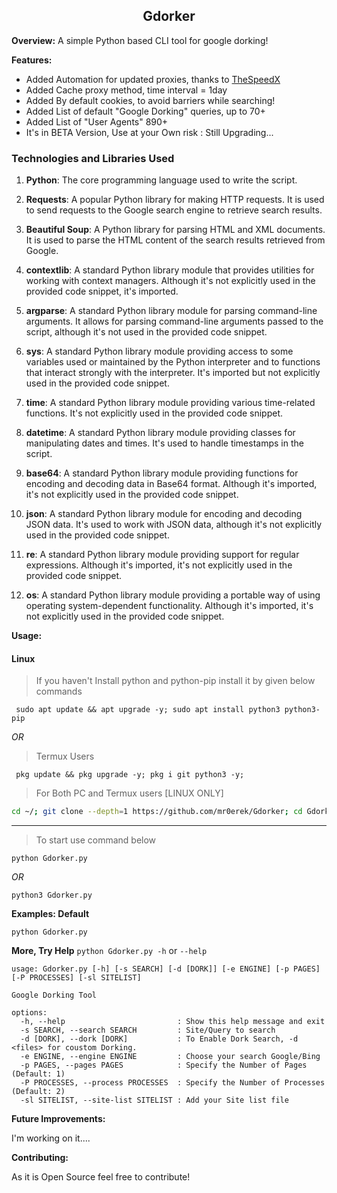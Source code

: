 <h2 align="center"> Gdorker </h2>

**Overview:**
A simple Python based CLI tool for google dorking!

**Features:**
- Added Automation for updated proxies, thanks to [TheSpeedX]('https://github.com/TheSpeedX') 
- Added Cache proxy method, time interval = 1day
- Added By default cookies, to avoid barriers while searching!
- Added List of default "Google Dorking" queries, up to 70+
- Added List of "User Agents" 890+
- It's in BETA Version, Use at your Own risk : Still Upgrading...

### Technologies and Libraries Used

1. **Python**: The core programming language used to write the script.

2. **Requests**: A popular Python library for making HTTP requests. It is used to send requests to the Google search engine to retrieve search results.

3. **Beautiful Soup**: A Python library for parsing HTML and XML documents. It is used to parse the HTML content of the search results retrieved from Google.

4. **contextlib**: A standard Python library module that provides utilities for working with context managers. Although it's not explicitly used in the provided code snippet, it's imported.

5. **argparse**: A standard Python library module for parsing command-line arguments. It allows for parsing command-line arguments passed to the script, although it's not used in the provided code snippet.

6. **sys**: A standard Python library module providing access to some variables used or maintained by the Python interpreter and to functions that interact strongly with the interpreter. It's imported but not explicitly used in the provided code snippet.

7. **time**: A standard Python library module providing various time-related functions. It's not explicitly used in the provided code snippet.

8. **datetime**: A standard Python library module providing classes for manipulating dates and times. It's used to handle timestamps in the script.

9. **base64**: A standard Python library module providing functions for encoding and decoding data in Base64 format. Although it's imported, it's not explicitly used in the provided code snippet.

10. **json**: A standard Python library module for encoding and decoding JSON data. It's used to work with JSON data, although it's not explicitly used in the provided code snippet.

11. **re**: A standard Python library module providing support for regular expressions. Although it's imported, it's not explicitly used in the provided code snippet.

12. **os**: A standard Python library module providing a portable way of using operating system-dependent functionality. Although it's imported, it's not explicitly used in the provided code snippet.

**Usage:**
#### Linux

> If you haven't Install python and python-pip install it by given below commands
     
     sudo apt update && apt upgrade -y; sudo apt install python3 python3-pip  

_OR_ 

> Termux Users
     
     pkg update && pkg upgrade -y; pkg i git python3 -y;    

> For Both PC and Termux users [LINUX ONLY]
```bash
cd ~/; git clone --depth=1 https://github.com/mr0erek/Gdorker; cd Gdorker; pip install -r requirements.txt
```
<hr></hr>    

> To start use command below

```shell
python Gdorker.py
```

_OR_

```shell
python3 Gdorker.py
````

**Examples: Default**
```
python Gdorker.py
```
**More, Try Help**
`python Gdorker.py -h` or `--help`
```
usage: Gdorker.py [-h] [-s SEARCH] [-d [DORK]] [-e ENGINE] [-p PAGES] [-P PROCESSES] [-sl SITELIST]                             
                                                                                                                                      
Google Dorking Tool                                                                                                                   
                                                                                                                                      
options:                                                                                                                              
  -h, --help                         : Show this help message and exit                                                                               
  -s SEARCH, --search SEARCH         : Site/Query to search                                                                                          
  -d [DORK], --dork [DORK]           : To Enable Dork Search, -d <files> for coustom Dorking.                                                        
  -e ENGINE, --engine ENGINE         : Choose your search Google/Bing                                                                                
  -p PAGES, --pages PAGES            : Specify the Number of Pages (Default: 1)                                                                      
  -P PROCESSES, --process PROCESSES  : Specify the Number of Processes (Default: 2)                                                                  
  -sl SITELIST, --site-list SITELIST : Add your Site list file
```
**Future Improvements:**

I'm working on it....


**Contributing:**

As it is Open Source feel free to contribute!
